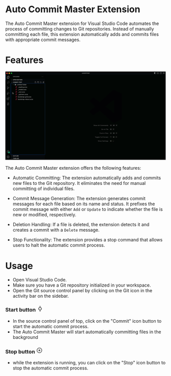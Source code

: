 # Auto Commit Master Extension

The Auto Commit Master extension for Visual Studio Code automates the process of committing changes to Git repositories. Instead of manually committing each file, this extension automatically adds and commits files with appropriate commit messages.

# Features

![Preview of the Auto Commit Master extension](/images/preview.gif)

The Auto Commit Master extension offers the following features:

-  Automatic Committing: The extension automatically adds and commits new files to the Git repository. It eliminates the need for manual committing of individual files.

-  Commit Message Generation: The extension generates commit messages for each file based on its name and status. It prefixes the commit message with either `Add` or `Update` to indicate whether the file is new or modified, respectively.

-  Deletion Handling: If a file is deleted, the extension detects it and creates a commit with a `Delete` message.

-  Stop Functionality: The extension provides a stop command that allows users to halt the automatic commit process.

# Usage

-  Open Visual Studio Code.
-  Make sure you have a Git repository initialized in your workspace.
-  Open the Git source control panel by clicking on the Git icon in the activity bar on the sidebar.

### Start button <img src="images/png/start.png" alt="SVG Image" width="20" height="18">

-  In the source control panel of top, click on the "Commit" icon button to start the automatic commit process.
-  The Auto Commit Master will start automatically committing files in the background

### Stop button <img src="images/png/stop.png" alt="SVG Image" width="20" height="20">

-  while the extension is running, you can click on the "Stop" icon button to stop the automatic commit process.

